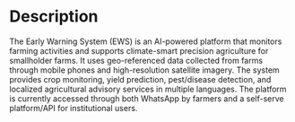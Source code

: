# Description

The Early Warning System (EWS) is an AI-powered platform that monitors farming activities and supports climate-smart precision agriculture for smallholder farms. It uses geo-referenced data collected from farms through mobile phones and high-resolution satellite imagery. The system provides crop monitoring, yield prediction, pest/disease detection, and localized agricultural advisory services in multiple languages. The platform is currently accessed through both WhatsApp by farmers and a self-serve platform/API for institutional users.